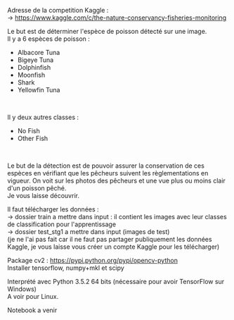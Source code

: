 Adresse de la competition Kaggle : </br>
-> https://www.kaggle.com/c/the-nature-conservancy-fisheries-monitoring

Le but est de déterminer l'espèce de poisson détecté sur une image. </br>
Il y a 6 espèces de poisson : </br>
- Albacore Tuna
- Bigeye Tuna
- Dolphinfish
- Moonfish
- Shark
- Yellowfin Tuna
</br>

Il y deux autres classes :
- No Fish
- Other Fish
</br>

Le but de la détection est de pouvoir assurer la conservation de ces espèces en vérifiant que les pêcheurs suivent les règlementations en vigueur. On voit sur les photos des pêcheurs et une vue plus ou moins clair d'un poisson pêché. </br>
Je vous laisse découvrir.

Il faut télécharger les données : </br>
-> dossier train a mettre dans input : il contient les images avec leur classes de classification pour l'apprentissage </br>
-> dossier test_stg1 a mettre dans input (images de test) </br>
(je ne l'ai pas fait car il ne faut pas partager publiquement les données Kaggle, je vous laisse vous créer un compte Kaggle pour les télécharger)

Package cv2 : https://pypi.python.org/pypi/opencv-python </br>
Installer tensorflow, numpy+mkl et scipy

Interprété avec Python 3.5.2 64 bits (nécessaire pour avoir TensorFlow sur Windows) </br>
A voir pour Linux. 

Notebook a venir
